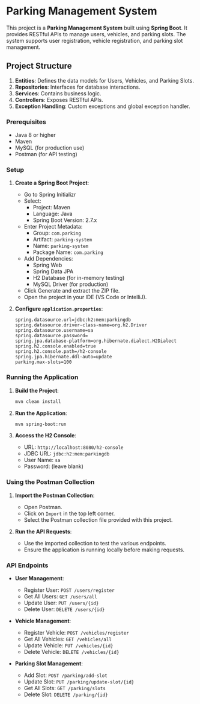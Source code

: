 # Parking Management System

This project is a **Parking Management System** built using **Spring Boot**. It provides RESTful APIs to manage users, vehicles, and parking slots. The system supports user registration, vehicle registration, and parking slot management.

## Project Structure

1. **Entities**: Defines the data models for Users, Vehicles, and Parking Slots.
2. **Repositories**: Interfaces for database interactions.
3. **Services**: Contains business logic.
4. **Controllers**: Exposes RESTful APIs.
5. **Exception Handling**: Custom exceptions and global exception handler.

### Prerequisites

- Java 8 or higher
- Maven
- MySQL (for production use)
- Postman (for API testing)

### Setup

1. **Create a Spring Boot Project**:
   - Go to Spring Initializr
   - Select:
     - Project: Maven
     - Language: Java
     - Spring Boot Version: 2.7.x
   - Enter Project Metadata:
     - Group: `com.parking`
     - Artifact: `parking-system`
     - Name: `parking-system`
     - Package Name: `com.parking`
   - Add Dependencies:
     - Spring Web
     - Spring Data JPA
     - H2 Database (for in-memory testing)
     - MySQL Driver (for production)
   - Click Generate and extract the ZIP file.
   - Open the project in your IDE (VS Code or IntelliJ).

2. **Configure `application.properties`**:
   ```properties
   spring.datasource.url=jdbc:h2:mem:parkingdb
   spring.datasource.driver-class-name=org.h2.Driver
   spring.datasource.username=sa
   spring.datasource.password=
   spring.jpa.database-platform=org.hibernate.dialect.H2Dialect
   spring.h2.console.enabled=true
   spring.h2.console.path=/h2-console
   spring.jpa.hibernate.ddl-auto=update
   parking.max-slots=100
   ```
   
### Running the Application

1. **Build the Project**:
   ```bash
   mvn clean install
   ```

2. **Run the Application**:
   ```bash
   mvn spring-boot:run
   ```

3. **Access the H2 Console**:
   - URL: `http://localhost:8080/h2-console`
   - JDBC URL: `jdbc:h2:mem:parkingdb`
   - User Name: `sa`
   - Password: (leave blank)

### Using the Postman Collection

1. **Import the Postman Collection**:
   - Open Postman.
   - Click on `Import` in the top left corner.
   - Select the Postman collection file provided with this project.

2. **Run the API Requests**:
   - Use the imported collection to test the various endpoints.
   - Ensure the application is running locally before making requests.

### API Endpoints

- **User Management**:
  - Register User: `POST /users/register`
  - Get All Users: `GET /users/all`
  - Update User: `PUT /users/{id}`
  - Delete User: `DELETE /users/{id}`

- **Vehicle Management**:
  - Register Vehicle: `POST /vehicles/register`
  - Get All Vehicles: `GET /vehicles/all`
  - Update Vehicle: `PUT /vehicles/{id}`
  - Delete Vehicle: `DELETE /vehicles/{id}`

- **Parking Slot Management**:
  - Add Slot: `POST /parking/add-slot`
  - Update Slot: `PUT /parking/update-slot/{id}`
  - Get All Slots: `GET /parking/slots`
  - Delete Slot: `DELETE /parking/{id}`

